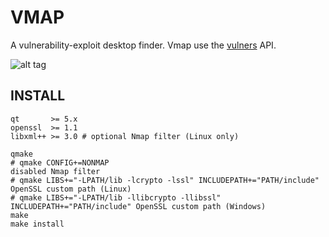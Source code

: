 # VMAP

A vulnerability-exploit desktop finder. Vmap use the [vulners](https://vulners.com/api/v3/) API.

![alt tag](https://image.ibb.co/nK2ppv/vmap.png)

## INSTALL

```shell
qt       >= 5.x
openssl  >= 1.1
libxml++ >= 3.0 # optional Nmap filter (Linux only)
```

```shell
qmake
# qmake CONFIG+=NONMAP                                                      disabled Nmap filter
# qmake LIBS+="-LPATH/lib -lcrypto -lssl" INCLUDEPATH+="PATH/include"       OpenSSL custom path (Linux)
# qmake LIBS+="-LPATH/lib -llibcrypto -llibssl" INCLUDEPATH+="PATH/include" OpenSSL custom path (Windows)
make
make install
```

